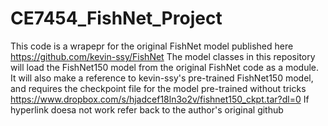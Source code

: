 # CE7454_FishNet_Project
This code is a wrapepr for the original FishNet model published here https://github.com/kevin-ssy/FishNet 
The model classes in this repository will load the FishNet150 model from the original FishNet code as a module.
It will also make a reference to kevin-ssy's pre-trained FishNet150 model, and requires the checkpoint file for the model pre-trained without tricks 
https://www.dropbox.com/s/hjadcef18ln3o2v/fishnet150_ckpt.tar?dl=0 
If hyperlink doesa not work refer back to the author's original github


